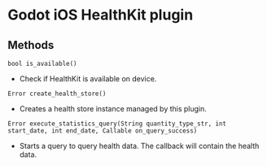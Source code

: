 # Godot iOS HealthKit plugin

## Methods

`bool is_available()`

- Check if HealthKit is available on device.

`Error create_health_store()`

- Creates a health store instance managed by this plugin.

`Error execute_statistics_query(String quantity_type_str, int start_date, int end_date, Callable on_query_success)`

- Starts a query to query health data. The callback will contain the health data.
